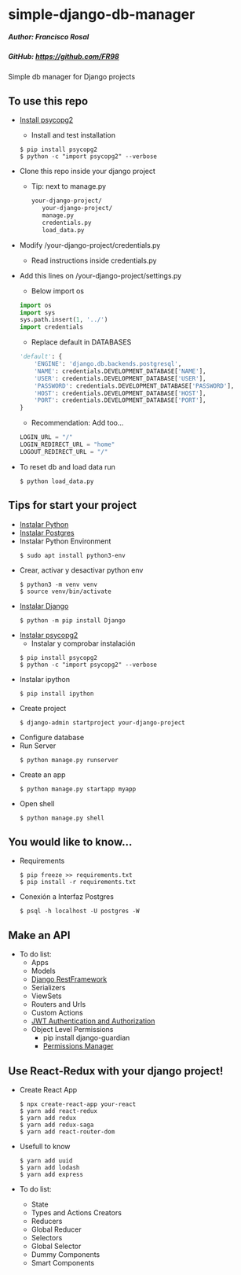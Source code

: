 # simple-django-db-manager

##### Author: Francisco Rosal 
##### GitHub: https://github.com/FR98
Simple db manager for Django projects

## To use this repo

* [Install psycopg2](https://www.psycopg.org/)
    * Install and test installation
  ```shell
  $ pip install psycopg2
  $ python -c "import psycopg2" --verbose
  ```

* Clone this repo inside your django project
    * Tip: next to manage.py
      ```txt
      your-django-project/
         your-django-project/
         manage.py
         credentials.py
         load_data.py
      ```

* Modify /your-django-project/credentials.py
   * Read instructions inside credentials.py

* Add this lines on /your-django-project/settings.py
    * Below import os
  ```python
  import os
  import sys
  sys.path.insert(1, '../')
  import credentials
  ```
    * Replace default in DATABASES
  ```python
  'default': {
      'ENGINE': 'django.db.backends.postgresql',
      'NAME': credentials.DEVELOPMENT_DATABASE['NAME'],
      'USER': credentials.DEVELOPMENT_DATABASE['USER'],
      'PASSWORD': credentials.DEVELOPMENT_DATABASE['PASSWORD'],
      'HOST': credentials.DEVELOPMENT_DATABASE['HOST'],
      'PORT': credentials.DEVELOPMENT_DATABASE['PORT'],
  }
  ```
    * Recommendation: Add too...

  ```python
  LOGIN_URL = "/"
  LOGIN_REDIRECT_URL = "home"
  LOGOUT_REDIRECT_URL = "/"
  ```

* To reset db and load data run
  ```shell
  $ python load_data.py
  ```

## Tips for start your project

* [Instalar Python](https://www.python.org/)
* [Instalar Postgres](https://www.postgresql.org/)
* Instalar Python Environment
    ```shell
    $ sudo apt install python3-env
    ```
* Crear, activar y desactivar python env
    ```shell
    $ python3 -m venv venv
    $ source venv/bin/activate
    ```
* [Instalar Django](https://docs.djangoproject.com/en/3.0/topics/install/)
    ```shell
    $ python -m pip install Django
    ```
* [Instalar psycopg2](https://www.psycopg.org/)
    * Instalar y comprobar instalación
    ```shell
    $ pip install psycopg2
    $ python -c "import psycopg2" --verbose
    ```
* Instalar ipython 
    ```shell
    $ pip install ipython
    ```
* Create project
  ```shell
  $ django-admin startproject your-django-project
  ```
* Configure database 
* Run Server
  ```shell
  $ python manage.py runserver
  ```
* Create an app
  ```shell
  $ python manage.py startapp myapp
  ```
* Open shell
  ```shell
  $ python manage.py shell
  ```
    
 ## You would like to know...
* Requirements
  ```shell
  $ pip freeze >> requirements.txt
  $ pip install -r requirements.txt
  ```
* Conexión a Interfaz Postgres
    ```shell
    $ psql -h localhost -U postgres -W
    ```

## Make an API
* To do list:
   * Apps
   * Models
   * [Django RestFramework](https://www.django-rest-framework.org/)
   * Serializers
   * ViewSets
   * Routers and Urls
   * Custom Actions
   * [JWT Authentication and Authorization](https://jpadilla.github.io/django-rest-framework-jwt/)
   * Object Level Permissions
      * pip install django-guardian
      * [Permissions Manager](https://github.com/samuelchvez/django-rest-framework-viewset-permissions)

    
## Use React-Redux with your django project!
* Create React App  
  ```shell
  $ npx create-react-app your-react
  $ yarn add react-redux
  $ yarn add redux
  $ yarn add redux-saga
  $ yarn add react-router-dom
  ```
    
* Usefull to know
  ```shell
  $ yarn add uuid
  $ yarn add lodash
  $ yarn add express
  ```
* To do list:
   * State
   * Types and Actions Creators
   * Reducers
   * Global Reducer
   * Selectors
   * Global Selector
   * Dummy Components
   * Smart Components
